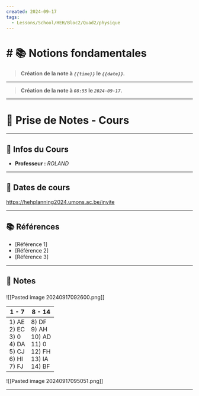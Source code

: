 ```yaml
---
created: 2024-09-17
tags:
  - Lessons/School/HEH/Bloc2/Quad2/physique
---
```


# # 📚  Notions fondamentales
> **Création de la note à *`{{time}}`* le *`{{date}}`.***
---

> **Création de la note à *`08:55`* le *`2024-09-17`.***
---

# 📝 Prise de Notes - Cours

---

## 👋 Infos du Cours
- **Professeur :** *ROLAND*

---

## 📅 Dates de cours

https://hehplanning2024.umons.ac.be/invite

---

## 📚 Références

- [Référence 1]
- [Référence 2]
- [Référence 3]


---
## 📑 Notes
### 

![[Pasted image 20240917092600.png]]



| 1 - 7                                                      | 8 - 14                                                          |
| ---------------------------------------------------------- | --------------------------------------------------------------- |
| 1) AE<br>2) EC<br>3) 0<br>4) DA<br>5) CJ<br>6) HI<br>7) FJ | 8) DF<br>9) AH<br>10) AD<br>11) 0<br>12) FH<br>13) IA<br>14) BF |
![[Pasted image 20240917095051.png]]

---

